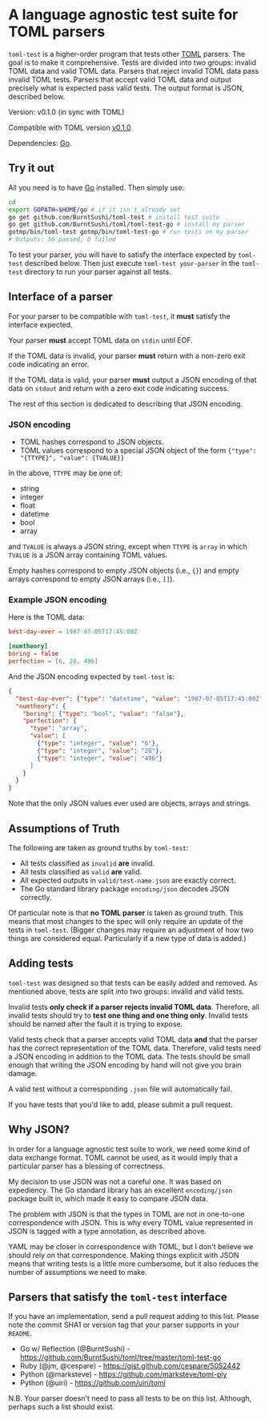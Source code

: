 # A language agnostic test suite for TOML parsers

`toml-test` is a higher-order program that tests other 
[TOML](https://github.com/mojombo/toml)
parsers. The goal is to make it comprehensive.
Tests are divided into two groups: invalid TOML data and valid TOML 
data. Parsers that reject invalid TOML data pass invalid TOML tests. Parsers 
that accept valid TOML data and output precisely what is expected pass valid 
tests. The output format is JSON, described below.

Version: v0.1.0 (in sync with TOML)

Compatible with TOML version
[v0.1.0](https://github.com/mojombo/toml/blob/master/versions/toml-v0.1.0.md)

Dependencies: [Go](http://golang.org).


## Try it out

All you need is to have [Go](http://golang.org) installed. Then simply
use:

```bash
cd
export GOPATH=$HOME/go # if it isn't already set
go get github.com/BurntSushi/toml-test # install test suite
go get github.com/BurntSushi/toml/toml-test-go # install my parser
gotmp/bin/toml-test gotmp/bin/toml-test-go # run tests on my parser
# Outputs: 56 passed, 0 failed
```

To test your parser, you will have to satisfy the interface expected by 
`toml-test` described below. Then just execute `toml-test your-parser` in the
`toml-test` directory to run your parser against all tests.


## Interface of a parser

For your parser to be compatible with `toml-test`, it **must** satisfy the 
interface expected.

Your parser **must** accept TOML data on `stdin` until EOF.

If the TOML data is invalid, your parser **must** return with a non-zero
exit code indicating an error.

If the TOML data is valid, your parser **must** output a JSON encoding of that 
data on `stdout` and return with a zero exit code indicating success.

The rest of this section is dedicated to describing that JSON encoding.


### JSON encoding

* TOML hashes correspond to JSON objects.
* TOML values correspond to a special JSON object of the form
  `{"type": "{TTYPE}", "value": {TVALUE}}`

In the above, `TTYPE` may be one of:

* string
* integer
* float
* datetime
* bool
* array

and `TVALUE` is always a JSON string, except when `TTYPE` is `array` in which
`TVALUE` is a JSON array containing TOML values.

Empty hashes correspond to empty JSON objects (i.e., `{}`) and empty arrays 
correspond to empty JSON arrays (i.e., `[]`).


### Example JSON encoding

Here is the TOML data:

```toml
best-day-ever = 1987-07-05T17:45:00Z

[numtheory]
boring = false
perfection = [6, 28, 496]
```

And the JSON encoding expected by `toml-test` is:

```json
{
  "best-day-ever": {"type": "datetime", "value": "1987-07-05T17:45:00Z"},
  "numtheory": {
    "boring": {"type": "bool", "value": "false"},
    "perfection": {
      "type": "array",
      "value": [
        {"type": "integer", "value": "6"},
        {"type": "integer", "value": "28"},
        {"type": "integer", "value": "496"}
      ]
    }
  }
}
```

Note that the only JSON values ever used are objects, arrays and strings.


## Assumptions of Truth

The following are taken as ground truths by `toml-test`:

* All tests classified as `invalid` **are** invalid.
* All tests classified as `valid` **are** valid.
* All expected outputs in `valid/test-name.json` are exactly correct.
* The Go standard library package `encoding/json` decodes JSON correctly.

Of particular note is that **no TOML parser** is taken as ground truth. This
means that most changes to the spec will only require an update of the tests
in `toml-test`. (Bigger changes may require an adjustment of how two things
are considered equal. Particularly if a new type of data is added.)


## Adding tests

`toml-test` was designed so that tests can be easily added and removed. As 
mentioned above, tests are split into two groups: invalid and valid tests. 

Invalid tests **only check if a parser rejects invalid TOML data**. Therefore, 
all invalid tests should try to **test one thing and one thing only**. Invalid 
tests should be named after the fault it is trying to expose.

Valid tests check that a parser accepts valid TOML data **and** that the parser 
has the correct representation of the TOML data. Therefore, valid tests need a 
JSON encoding in addition to the TOML data. The tests should be small enough 
that writing the JSON encoding by hand will not give you brain damage.

A valid test without a corresponding `.json` file will automatically fail.

If you have tests that you'd like to add, please submit a pull request.


## Why JSON?

In order for a language agnostic test suite to work, we need some kind of data 
exchange format. TOML cannot be used, as it would imply that a particular 
parser has a blessing of correctness.

My decision to use JSON was not a careful one. It was based on expediency. The 
Go standard library has an excellent `encoding/json` package built in, which 
made it easy to compare JSON data.

The problem with JSON is that the types in TOML are not in one-to-one 
correspondence with JSON. This is why every TOML value represented in JSON is 
tagged with a type annotation, as described above.

YAML may be closer in correspondence with TOML, but I don't believe we should
rely on that correspondence. Making things explicit with JSON means that 
writing tests is a little more cumbersome, but it also reduces the number of 
assumptions we need to make.


## Parsers that satisfy the `toml-test` interface

If you have an implementation, send a pull request adding to this list. Please 
note the commit SHA1 or version tag that your parser supports in your `README`.

* Go w/ Reflection (@BurntSushi) - https://github.com/BurntSushi/toml/tree/master/toml-test-go
* Ruby (@jm, @cespare) - https://gist.github.com/cespare/5052442
* Python (@marksteve) - https://github.com/marksteve/toml-ply
* Python (@uiri) - https://github.com/uiri/toml

N.B. Your parser doesn't need to pass all tests to be on this list. Although,
perhaps such a list should exist.

